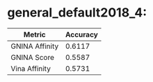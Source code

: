 # general_default2018_4:
Metric | Accuracy
-----|-----
GNINA Affinity | 0.6117
GNINA Score | 0.5587
Vina Affinity | 0.5731